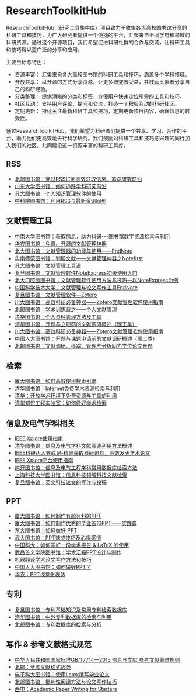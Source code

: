 # ResearchToolkitHub

ResearchToolkitHub（研究工具集中库）项目致力于收集各大高校图书馆分享的科研工具和技巧，为广大研究者提供一个便捷的平台，汇聚来自不同学府和领域的科研资源。通过这个开源项目，我们希望促进科研社群的合作与交流，让科研工具和技巧得以更广泛的分享和应用。

主要目标与特色：

- 资源丰富： 汇集来自各大高校图书馆的科研工具和技巧，涵盖多个学科领域。
- 开放共享： 以开源的方式分享资源，让更多研究者受益，并鼓励贡献者分享自己的科研经验。
- 分类整理： 提供清晰的分类和标签，方便用户快速定位所需的工具和技巧。
- 社区互动： 支持用户评论、提问和交流，打造一个积极互动的科研社区。
- 定期更新： 持续关注最新科研工具和技巧，定期更新项目内容，确保信息的时效性。

通过ResearchToolkitHub，我们希望为科研者们提供一个共享、学习、合作的平台，助力他们更高效地进行科学研究。我们鼓励对科研工具和技巧感兴趣的同行加入我们的社区，共同建设这一资源丰富的科研工具库。

## RSS
- [北邮图书馆：通过RSS订阅高效获取信息、追踪研究前沿](https://lib.bupt.edu.cn/infoserver/infoneirong/kejiandoc/2018/%E9%80%9A%E8%BF%87RSS%E8%AE%A2%E9%98%85%E9%AB%98%E6%95%88%E8%8E%B7%E5%8F%96%E4%BF%A1%E6%81%AF%E3%80%81%E8%BF%BD%E8%B8%AA%E7%A0%94%E7%A9%B6%E5%89%8D%E6%B2%BF.pdf)
- [山东大学图书馆：如何追踪学科研究前沿](http://www.lib.sdu.edu.cn/UserFiles/editor/file/20180705/1530780936555015870.pdf)
- [苏大图书馆：个人知识管理软件的使用](https://library.suda.edu.cn/_upload/article/files/2e/b2/3ed8acc141d087d9ba800885b3d5/982f4e3b-fc65-48a8-8ad8-f5cb98d22bf5.pdf)
- [中科院图书馆：利用RSS与最新资讯同步](http://lzx.iccas.ac.cn/documents/18/151617/%E5%88%A9%E7%94%A8RSS%E4%B8%8E%E6%9C%80%E6%96%B0%E8%B5%84%E8%AE%AF%E5%90%8C%E6%AD%A5+-+%E5%88%A9%E7%94%A8Feedly%E8%AE%A2%E9%98%85.pdf)

## 文献管理工具

- [中南大学图书馆：获取信息，助力科研---图书馆数字资源检索与利用](https://lib.csu.edu.cn/files/2.pdf)
- [华农图书馆：免费、开源的文献管理神器](https://lib.scau.edu.cn/_upload/article/files/e4/a5/8c480ab64df883092bc1cfeab84d/4215b30d-ca5a-41ae-ad62-056adbe1e397.pdf)
- [北大图书馆：文献管理器的功能与使用——EndNote](https://lib.bjmu.edu.cn/bjmuManage/document/9/%E7%AC%AC%E5%9B%9B%E8%AE%B2-%E5%8F%82%E8%80%83%E6%96%87%E7%8C%AE%E7%AE%A1%E7%90%86%E8%BD%AF%E4%BB%B6.pdf)
- [华南师范图书馆：驯服文献——文献管理神器之Notefirst](https://statics.scnu.edu.cn/pics/lib/2019/0227/20190227044304467.pdf)
- [苏大图书馆：文献管理工具谱](https://library.suda.edu.cn/_upload/article/files/d1/da/1272bb7245a3a2ff9933db9144bc/ccd1f9b5-4d4a-481f-9de0-fe2a4c6ae55e.pdf)
- [复旦图书馆：文献管理软件NoteExpress初级使用入门](http://www.library.fudan.edu.cn/_upload/article/files/fc/54/05bf95fd4d388ef5368bef705d73/66a2d50b-5c93-44a1-a1ee-ea90454692d4.pdf)
- [北大口腔医图书馆：文献管理软件使用方法与技巧—以NoteExpress为例](https://ss.bjmu.edu.cn/Sites/Uploaded/File/2022/10/316380280782030109308968402.pdf)
- [中国科学技术大学：文献管理与论文写作工具EndNote](https://lib.ustc.edu.cn/wp-content/uploads/2016/08/20221115-%E6%96%87%E7%8C%AE%E7%AE%A1%E7%90%86%E4%B8%8E%E8%AE%BA%E6%96%87%E5%86%99%E4%BD%9C%E5%B7%A5%E5%85%B7EndNote20-%E7%94%B5%E5%AD%90%E4%BF%A1%E6%81%AF%E6%A3%80%E7%B4%A2.pdf)
- [复旦图书馆：文献管理软件—Zotero](http://www.library.fudan.edu.cn/_upload/article/files/c9/40/15946d9d43a7bce29b3cc2e0c1a8/085ea355-2301-4691-ab7c-c903757996aa.pdf)
- [川大图书馆：高效科研必备神器——Zotero文献管理软件使用指南](https://lib.scu.edu.cn/sites/default/files/2023-05/20230515.pdf)
- [北邮图书馆：学术训练营之——个人文献管理](https://lib.bupt.edu.cn/infoserver/infoneirong/kejiandoc/2018/%E7%AC%AC%E4%BA%8C%E5%8D%81%E8%AE%B2-%E6%96%87%E7%8C%AE%E7%AE%A1%E7%90%86%E8%BD%AF%E4%BB%B6NoteExpress%E5%8A%9F%E8%83%BD%E4%B8%8E%E4%BD%BF%E7%94%A8.pdf)
- [清华图书馆：个人资料管理方法及工具](https://lib.tsinghua.edu.cn/__local/1/C9/F0/03F27BED4DCF60897EDB91730FD_B5AB9456_4DD9C9.pdf?e=.pdf)
- [清华图书馆：开题与立项前的文献调研概述（理工类）](https://lib.tsinghua.edu.cn/__local/4/93/37/9CAA60B79E87B520E67C9B4BE10_39AC1EAE_443C0D.pdf?e=.pdf)
- [川大图书馆：高效科研必备神器——Zotero文献管理软件使用指南](https://lib.scu.edu.cn/sites/default/files/2019-11/20191112.pdf)
- [中国人大图书馆：开题与课题申请前的文献调研概述（理工类）](http://www.lib.ruc.edu.cn/uploads/1/file/public/201911/20191112090529_vecj89swxx.pdf)
- [北邮图书馆：文献调研、追踪、管理与分析助力学位论文开题](https://lib.bupt.edu.cn/infoserver/infoneirong/kejiandoc/%E6%96%87%E7%8C%AE%E8%B0%83%E7%A0%94%E3%80%81%E8%BF%BD%E8%B8%AA%E3%80%81%E7%AE%A1%E7%90%86%E4%B8%8E%E5%88%86%E6%9E%90%EF%BC%9A%E5%8A%A9%E5%8A%9B%E5%AD%A6%E4%BD%8D%E8%AE%BA%E6%96%87%E5%BC%80%E9%A2%98.pdf)

## 检索
- [厦大图书馆：如何高效使用搜索引擎](https://lecture.xmu.edu.cn/system/files/ppts/i%E5%AD%A6%E5%A0%82%EF%BC%9A%E6%90%9C%E7%B4%A2%E5%BC%95%E6%93%8E%E4%B8%8E%E7%BD%91%E7%BB%9C%E5%AD%A6%E4%B9%A0.pdf)
- [清华图书馆：Internet免费学术资源检索与利用](https://lib.tsinghua.edu.cn/__local/5/3D/13/AE4CD16A3A3FCB8653FFF4EB9E3_C93F42B2_63C33E.pdf?e=.pdf)
- [清华：开放学术环境下免费资源与工具的利用](https://lib.tsinghua.edu.cn/__local/7/C6/B1/F2E8AD6859423A8E719B8B6F7C0_04BD337E_80C47D.pdf?e=.pdf)
- [清华知识工程实验室：如何做好学术检索](https://aitime-lundao.oss-cn-beijing.aliyuncs.com/AitimeReport/20210520/aitime%20jsfx-8.pdf)

## 信息及电气学科相关
- [IEEE Xplore使用指南](https://www.pcl.ac.cn/attachment/file/IEEE%E6%95%B0%E6%8D%AE%E5%BA%93%E4%BD%BF%E7%94%A8%E6%8C%87%E5%8D%97.pdf)
- [清华图书馆：信息及电气学科文献资源利用方法概述](https://lib.tsinghua.edu.cn/__local/9/A5/24/BBCE461820E4FC615DB71CAB868_7EF4A8B3_189395.pdf?e=.pdf)
- [IEEE科研达人养成记-精确获取科研讯息，高效发表学术论文](https://libw.cuc.edu.cn/_upload/article/files/ac/9f/241ce46a4f7a9238002760694eae/bae77693-6123-46cb-a792-5006178717cc.pdf)
- [IEEE Xplore平台使用指南](https://lib.bupt.edu.cn/a/jieshaoxinxijihe/2015/0114/IEEE%20Xplore%E5%B9%B3%E5%8F%B0%E4%BD%BF%E7%94%A8%E6%8C%87%E5%8D%97-2022.2.25.pdf)
- [南开图书馆：信息及电气工程学科常用数据库检索方法](https://lib.nankai.edu.cn/_upload/article/files/43/b3/e12a18ad4f2e9f78a9e63a700074/7209350f-00bb-49da-9da3-5ba7d3c3b9e9.pdf)
- [上海科技大学图书馆：信息科技领域科技文献检索](https://library.shanghaitech.edu.cn/_upload/article/files/5e/73/96adfe2b4361bd3a20e2bf0d49bc/d4bc2c39-e733-4d5f-a0a4-481b9e706c05.pdf)
- [复旦图书馆：英文科技论文的写作与投稿](http://www.library.fudan.edu.cn/_upload/article/files/52/49/640ba0ac4893a4716a68815e61d1/6b2f6efe-7edb-4dbd-8d8c-e3405f5e44d0.pdf)


## PPT
- [厦大图书馆：如何制作有颜有料的PPT](https://lecture.xmu.edu.cn/system/files/ppts/20220426%E7%AD%94%E8%BE%A9PPT%EF%BC%88%E4%BA%8C%EF%BC%89.pdf)
- [厦大图书馆：如何制作优秀的毕业答辩PPT——实践篇](https://library.xmu.edu.cn/__local/4/D8/91/B8A019BD64DC28D37EC768D4891_E116F9B8_3F01FF.pdf?e=.pdf)
- [东大图书馆：如何做好 PPT](http://www.lib.seu.edu.cn/upload_files/file/20221021/_20221021000659.pdf)
- [武大图书馆：PPT速成技巧及心得感悟](https://www.lib.whu.edu.cn/webfile/upload/2021/11-17/11-56-420657-351664490.pdf)
- [中国科大：如何写好⼀份学术报告 & LaTeX 的使用](https://cicpi.ustc.edu.cn/indico/getFile.py/access?sessionId=0&resId=0&materialId=0&confId=867)
- [武昌首义学院图书馆：学术汇报PPT设计与制作](http://library.wsyu.edu.cn/wcm.files/upload/CMSxxzx/201812/201812101021039.pdf)
- [机器翻译学术论⽂写作⽅法和技巧](https://nlp.csai.tsinghua.edu.cn/~ly/talks/cwmt14_tut.pdf)
- [中国人大图书馆：如何做好PPT？](http://www.lib.ruc.edu.cn/uploads/1/file/public/202006/20200612112923_obp5n6kevk.pdf)
- [华农：PPT视觉化表达](https://peixun.scau.edu.cn/_upload/article/files/10/22/bb55c0a740d695f6b647f72d7eb1/1a615f0c-1ccc-4a6f-b197-990c8931de6a.pdf)

  
## 专利
- [复旦图书馆：专利基础知识及常用专利检索数据库](http://www.library.fudan.edu.cn/_upload/article/files/aa/72/92e0010b4e2fa689292043cdeb1f/25ef36a7-d516-400c-82de-622a7ff083ae.pdf)
- [清华图书馆：中外专利数据库的检索与利用](https://lib.tsinghua.edu.cn/__local/0/17/CB/70A6213149F2B2BF4C1FC460A20_40B26D4D_9779A1.pdf?e=.pdf)
- [北邮图书馆：专利数据库的检索与分析](https://lib.bupt.edu.cn/infoserver/infoneirong/kejiandoc/2018/%E7%AC%AC%E5%8D%81%E5%85%AD%E8%AE%B2-%E4%B8%93%E5%88%A9%E6%95%B0%E6%8D%AE%E5%BA%93%E7%9A%84%E6%A3%80%E7%B4%A2%E4%B8%8E%E5%88%86%E6%9E%90.pdf)

## 写作 & 参考文献格式规范
- [中华人民共和国国家标准GB/T7714—2015 信息与文献 参考文献著录规则](https://lib.tsinghua.edu.cn/wj/GBT7714-2015.pdf)
- [北邮：参考文献格式规范](https://journal.bupt.edu.cn/attached/file/20220426/20220426182408_10.pdf)
- [电子科大图书馆：使用Latex撰写毕业论文](https://bingtan.me/files/material/2019LaTeX_UESTC.pdf)
- [北邮图书馆：批判性阅读方法与论文写作技巧](https://lib.bupt.edu.cn/infoserver/infoneirong/kejiandoc/2018/%E7%AC%AC%E4%BA%8C%E5%8D%81%E4%BA%8C%E8%AE%B2-%E6%96%87%E7%8C%AE%E9%98%85%E8%AF%BB%E4%B8%8E%E8%AE%BA%E6%96%87%E5%86%99%E4%BD%9C.pdf)
- [西电：Academic Paper Writing for Starters](https://web.xidian.edu.cn/ysxu/files/629ae34884d86.pdf)